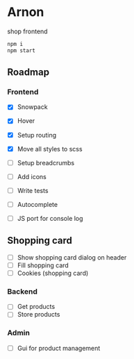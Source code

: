 # Arnon
shop frontend

```sh
npm i
npm start
```

## Roadmap

### Frontend
- [x] Snowpack 
- [x] Hover
- [x] Setup routing
- [x] Move all styles to scss
- [ ] Setup breadcrumbs
- [ ] Add icons
- [ ] Write tests
- [ ] Autocomplete
- [ ] JS port for console log


## Shopping card
- [ ] Show shopping card dialog on header 
- [ ] Fill shopping card
- [ ] Cookies (shopping card)

### Backend
- [ ] Get products
- [ ] Store products

### Admin
- [ ] Gui for product management
